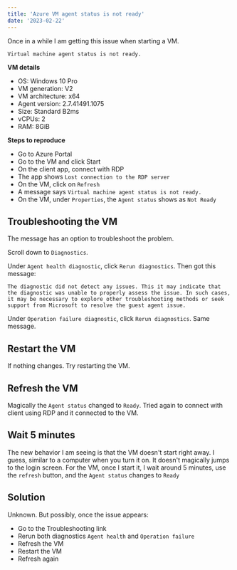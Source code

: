 ```yaml
---
title: 'Azure VM agent status is not ready'
date: '2023-02-22'
---
```


Once in a while I am getting this issue when starting a VM.

    Virtual machine agent status is not ready.

**VM details**

* OS: Windows 10 Pro
* VM generation: V2
* VM architecture: x64
* Agent version: 2.7.41491.1075
* Size: Standard B2ms
* vCPUs: 2
* RAM: 8GiB
  
**Steps to reproduce**

* Go to Azure Portal
* Go to the VM and click Start
* On the client app, connect with RDP
* The app shows `Lost connection to the RDP server`
* On the VM, click on `Refresh`
* A message says `Virtual machine agent status is not ready.`
* On the VM, under `Properties`, the `Agent status` shows as `Not Ready`

## Troubleshooting the VM

The message has an option to troubleshoot the problem.

Scroll down to `Diagnostics`.

Under `Agent health diagnostic`, click `Rerun diagnostics`. Then got this message:

    The diagnostic did not detect any issues. This it may indicate that the diagnostic was unable to properly assess the issue. In such cases, it may be necessary to explore other troubleshooting methods or seek support from Microsoft to resolve the guest agent issue.

Under `Operation failure diagnostic`, click `Rerun diagnostics`. Same message.

## Restart the VM

If nothing changes. Try restarting the VM.

## Refresh the VM

Magically the `Agent status` changed to `Ready`. Tried again to connect with client using RDP and it connected to the VM.

## Wait 5 minutes

The new behavior I am seeing is that the VM doesn't start right away. I guess, similar to a computer when you turn it on. It doesn't magically jumps to the login screen. For the VM, once I start it, I wait around 5 minutes, use the `refresh` button, and the `Agent status` changes to `Ready`

## Solution

Unknown. But possibly, once the issue appears:

* Go to the Troubleshooting link
* Rerun both diagnostics `Agent health` and `Operation failure`
* Refresh the VM
* Restart the VM
* Refresh again